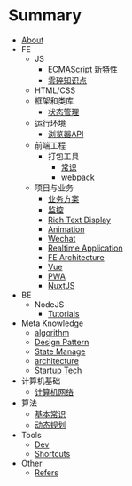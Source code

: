 # Summary

* [About](README.md)
* FE
    * JS
        * [ECMAScript 新特性](fe/js/es.md)
        * [零碎知识点](fe/js/other.md)
    * HTML/CSS
    * 框架和类库
        * [状态管理](fe/framework/dataflow.md)
    * 运行环境
        * [浏览器API](fe/env/browser_api.md)
    * 前端工程
        * 打包工具
            * [常识](fe/engineering/base.md)
            * [webpack](fe/engineering/webpack.md)
    * 项目与业务
        * [业务方案](fe/project/solutions.md)
        * [监控](fe/optimize/monitoring.md)
        * [Rich Text Display](fe/cases/richtextdisplay.md)
        * [Animation](fe/cases/animation.md)
        * [Wechat](fe/cases/wechat.md)
        * [Realtime Application](fe/cases/realtime.md)
        * [FE Architecture](fe/solutions/architecture.md)
        * [Vue](fe/solutions/vue.md)
        * [PWA](fe/solutions/pwa.md)
        * [NuxtJS](fe/solutions/nuxt.md)
* BE
    * NodeJS
        * [Tutorials](server/node/tutorials.md)
* Meta Knowledge
    * [algorithm](meta/algorithm.md)
    * [Design Pattern](meta/designpattern.md)
    * [State Manage](meta/statemanage.md)
    * [architecture](meta/architecture.md)
    * [Startup Tech](meta/startup_tech.md)
* 计算机基础
    * [计算机网络](cs/network.md)
* 算法
    * [基本常识](algorithm/base.md)
    * [动态规划](algorithm/dynamic_programming.md)
* Tools
    * [Dev](tools/dev.md)
    * [Shortcuts](tools/shortcuts.md)
* Other
    * [Refers](other/refers.md)

